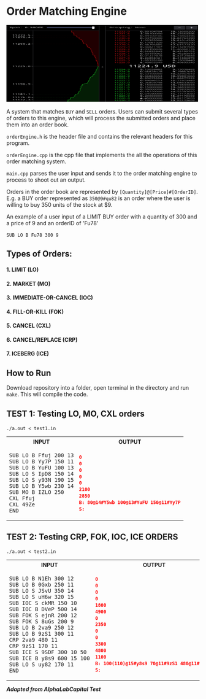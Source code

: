 # Order Matching Engine
<img src=pic.gif width="500" height="200"/>

A system that matches `BUY` and `SELL` orders. Users can submit several types of orders to this engine, which will process the submitted orders and place them into an order book.

`orderEngine.h` is the header file and contains the relevant headers for this program.

`orderEngine.cpp` is the cpp file that implements the all the operations of this order matching system.

`main.cpp` parses the user input and sends it to the order matching engine to process to shoot out an output.

Orders in the order book are represented by `[Quantity]@[Price]#[OrderID]`. E.g. a BUY order represented as `350@9#qu82` is an order where the user is willing to buy 350 units of the stock at $9.

An example of a user input of a LIMIT BUY order with a quantity of 300 and a price of 9 and an orderID of 'Fu78'

```
SUB LO B Fu78 300 9
```

## Types of Orders:

#### 1. LIMIT (LO)
#### 2. MARKET (MO)
#### 3. IMMEDIATE-OR-CANCEL (IOC)
#### 4. FILL-OR-KILL (FOK)
#### 5. CANCEL (CXL)
#### 6. CANCEL/REPLACE (CRP)
#### 7. ICEBERG (ICE)

## How to Run
Download repository into a folder, open terminal in the directory and run `make`. This will compile the code.

## TEST 1: Testing LO, MO, CXL orders
```
./a.out < test1.in
```
<table>
<tr>
<th>INPUT</th>
<th>OUTPUT</th>
</tr>
<tr>
<td>
<pre>
SUB LO B Ffuj 200 13
SUB LO B Yy7P 150 11
SUB LO B YuFU 100 13
SUB LO S IpD8 150 14
SUB LO S y93N 190 15
SUB LO B Y5wb 230 14
SUB MO B IZLO 250
CXL Ffuj
CXL 49Ze
END
</pre>
</td>
<td>

```json
0
0
0
0
0
2100
2850
B: 80@14#Y5wb 100@13#YuFU 150@11#Yy7P
S:
```
</td>
</tr>
</table>

## TEST 2: Testing CRP, FOK, IOC, ICE ORDERS
```
./a.out < test2.in
```
<table>
<tr>
<th>INPUT</th>
<th>OUTPUT</th>
</tr>
<tr>
<td>
<pre>
SUB LO B N1Eh 300 12
SUB LO B 0Gxb 250 11
SUB LO S JSvU 350 14
SUB LO S uH6w 320 15
SUB IOC S ckMR 150 10
SUB IOC B DVeP 500 14
SUB FOK S ejnR 200 12
SUB FOK S 8uGs 200 9
SUB LO B 2va9 250 12
SUB LO B 9zS1 300 11
CRP 2va9 480 11
CRP 9zS1 170 11
SUB ICE S 9SDF 300 10 50
SUB ICE B y8s9 600 15 100
SUB LO S uy82 170 11
END
</pre>
</td>
<td>

```json
0
0
0
0
1800
4900
0
2350
0
0
3300
4800
1100
B: 100(110)@15#y8s9 70@11#9zS1 480@11#2va9 
S: 
```
</td>
</tr>
</table>


**_Adapted from AlphaLabCapital Test_**

